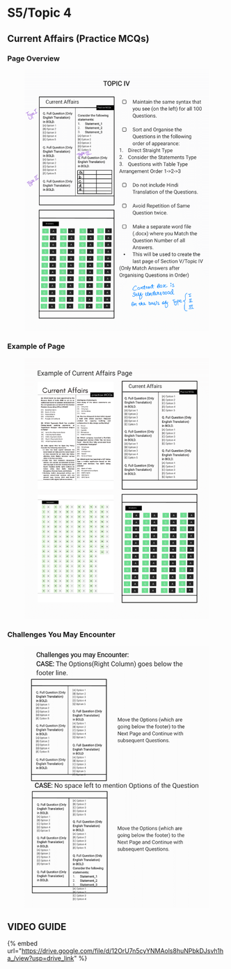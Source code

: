 # S5/Topic 4

## Current Affairs (Practice MCQs)

### Page Overview

<figure><img src="../../.gitbook/assets/V2-Magazine Design Gudelines Book-78.png" alt=""><figcaption></figcaption></figure>

### Example of Page

<figure><img src="../../.gitbook/assets/V2-Magazine Design Gudelines Book-79.png" alt=""><figcaption></figcaption></figure>

### Challenges You May Encounter

<figure><img src="../../.gitbook/assets/V2-Magazine Design Gudelines Book-80.png" alt=""><figcaption></figcaption></figure>

## VIDEO GUIDE

{% embed url="https://drive.google.com/file/d/12OrU7n5cyYNMAols8huNPbkDJsvh1ha_/view?usp=drive_link" %}
